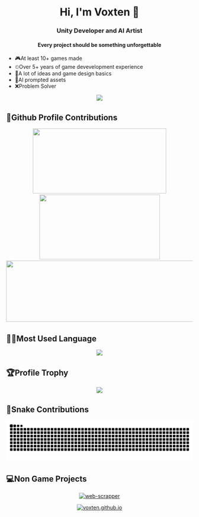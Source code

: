 <h1 align="center">Hi, I'm Voxten 👋</h1>
<h3 align="center">Unity Developer and AI Artist</h3>
<h4 align="center">Every project should be something unforgettable</h3>

- 🎮At least 10+ games made 
- ⏲Over 5+ years of game devevelopment experience
- 📝A lot of ideas and game design basics
- 🤖AI prompted assets
- ❌Problem Solver

<p align="center">
  <img src="https://komarev.com/ghpvc/?username=voxten&style=flat-square&color=grey" width="250px">
</p>

## 💎Github Profile Contributions


<div align="center">
  <span>
    <img src="https://github-readme-stats.vercel.app/api?username=voxten&theme=onedark&show_icons=true&count_private=true&hide_title=true&rank_icon=github&hide_border=true" width="360px" height="175px">
  </span>
  <span>
    <img src="https://github-readme-streak-stats.herokuapp.com/?user=voxten&theme=onedark&hide_border=true" width="325px" height="175px">
  </span>
  <span>
    <img src="http://github-profile-summary-cards.vercel.app/api/cards/profile-details?username=voxten&theme=onedark" width="1500px" height="165px">
  </span>
</div>


## 👨‍💻Most Used Language   
<p align="center">
  <img src="https://github-readme-stats.vercel.app/api/top-langs/?username=voxten&theme=onedark&hide_border=true" width="425px">
</p>

## 🏆Profile Trophy
<p align="center">
  <img src="https://github-profile-trophy.vercel.app/?username=voxten&theme=onedark&no-frame=true&row=1">
</p>

## 🐍Snake Contributions
<p align="center">
  <picture>
    <source media="(prefers-color-scheme: dark)" srcset="https://raw.githubusercontent.com/voxten/voxten/output/github-contribution-grid-snake-dark.svg">
    <source media="(prefers-color-scheme: light)" srcset="https://raw.githubusercontent.com/voxten/voxten/output/github-contribution-grid-snake.svg">
    <img alt="github contribution grid snake animation" src="https://raw.githubusercontent.com/voxten/voxten/output/github-contribution-grid-snake.svg">
  </picture>
</p>

## 💻Non Game Projects 
<p align="center">
  <a href="https://github.com/voxten/web-scrapper" target="_blank">
    <img src="https://socialify.git.ci/voxten/web-scrapper/image?description=1&font=Inter&language=1&name=1&owner=1&pattern=Solid&theme=Auto" alt="web-scrapper" width="640" height="320" />
  </a>
</p>
<p align="center">
  <a href="https://github.com/voxten/voxten.github.io" target="_blank">
    <img src="https://socialify.git.ci/voxten/voxten.github.io/image?description=1&language=1&name=1&owner=1&pattern=Circuit%20Board&theme=Auto" alt="voxten.github.io" width="640" height="320" />
  </a>
</p>

